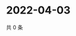 # 2022-04-03

共 0 条

<!-- BEGIN WEIBO -->
<!-- 最后更新时间 Sun Apr 03 2022 20:24:21 GMT+0800 (China Standard Time) -->

<!-- END WEIBO -->
